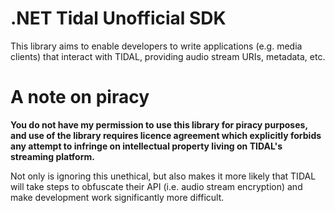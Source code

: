 # .NET Tidal Unofficial SDK
This library aims to enable developers to write applications (e.g. media clients) that interact with TIDAL, providing audio stream URIs, metadata, etc.

# A note on piracy
**You do not have my permission to use this library for piracy purposes, and use of the library requires licence agreement which explicitly forbids any attempt to infringe on intellectual property living on TIDAL's streaming platform.**

Not only is ignoring this unethical, but also makes it more likely that TIDAL will take steps to obfuscate their API (i.e. audio stream encryption) and make development work significantly more difficult.
